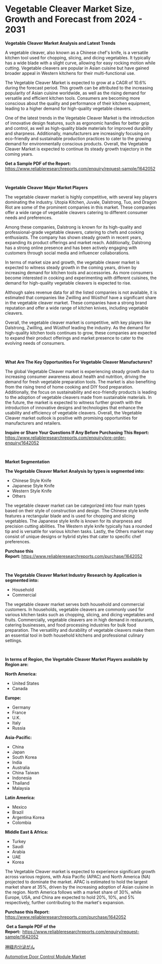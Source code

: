 <p><h1>Vegetable Cleaver Market Size, Growth and Forecast from 2024 - 2031</h1></p><p><strong>Vegetable Cleaver Market Analysis and Latest Trends</strong></p>
<p><p>A vegetable cleaver, also known as a Chinese chef's knife, is a versatile kitchen tool used for chopping, slicing, and dicing vegetables. It typically has a wide blade with a slight curve, allowing for easy rocking motion while cutting. Vegetable cleavers are popular in Asian cuisine but have gained broader appeal in Western kitchens for their multi-functional use.</p><p>The Vegetable Cleaver Market is expected to grow at a CAGR of 10.6% during the forecast period. This growth can be attributed to the increasing popularity of Asian cuisine worldwide, as well as the rising demand for versatile and efficient kitchen tools. Consumers are becoming more conscious about the quality and performance of their kitchen equipment, leading to a higher demand for high-quality vegetable cleavers.</p><p>One of the latest trends in the Vegetable Cleaver Market is the introduction of innovative design features, such as ergonomic handles for better grip and control, as well as high-quality blade materials for improved durability and sharpness. Additionally, manufacturers are increasingly focusing on eco-friendly and sustainable production practices to cater to the growing demand for environmentally conscious products. Overall, the Vegetable Cleaver Market is expected to continue its steady growth trajectory in the coming years.</p></p>
<p><strong>Get a Sample PDF of the Report:&nbsp;</strong> <a href="https://www.reliableresearchreports.com/enquiry/request-sample/1642052">https://www.reliableresearchreports.com/enquiry/request-sample/1642052</a></p>
<p>&nbsp;</p>
<p><strong>Vegetable Cleaver Major Market Players</strong></p>
<p><p>The vegetable cleaver market is highly competitive, with several key players dominating the industry. Utopia Kitchen, Juvale, Dalstrong, Tuo, and Dragon Riot are some of the prominent companies in this market. These companies offer a wide range of vegetable cleavers catering to different consumer needs and preferences.</p><p>Among these companies, Dalstrong is known for its high-quality and professional-grade vegetable cleavers, catering to chefs and cooking enthusiasts. The company has shown steady growth in recent years, expanding its product offerings and market reach. Additionally, Dalstrong has a strong online presence and has been actively engaging with customers through social media and influencer collaborations.</p><p>In terms of market size and growth, the vegetable cleaver market is expected to witness steady growth in the coming years, driven by increasing demand for kitchen tools and accessories. As more consumers become interested in cooking and experimenting with different cuisines, the demand for high-quality vegetable cleavers is expected to rise.</p><p>Although sales revenue data for all the listed companies is not available, it is estimated that companies like Zwilling and Wüsthof have a significant share in the vegetable cleaver market. These companies have a strong brand reputation and offer a wide range of kitchen knives, including vegetable cleavers.</p><p>Overall, the vegetable cleaver market is competitive, with key players like Dalstrong, Zwilling, and Wüsthof leading the industry. As the demand for high-quality kitchen tools continues to grow, these companies are expected to expand their product offerings and market presence to cater to the evolving needs of consumers.</p></p>
<p>&nbsp;</p>
<p><strong>What Are The Key Opportunities For Vegetable Cleaver Manufacturers?</strong></p>
<p><p>The global Vegetable Cleaver market is experiencing steady growth due to increasing consumer awareness about health and nutrition, driving the demand for fresh vegetable preparation tools. The market is also benefiting from the rising trend of home cooking and DIY food preparation. Additionally, the focus on sustainability and eco-friendly products is leading to the adoption of vegetable cleavers made from sustainable materials. In the future, the market is expected to witness further growth with the introduction of innovative designs and technologies that enhance the usability and efficiency of vegetable cleavers. Overall, the Vegetable Cleaver market outlook is positive with promising opportunities for manufacturers and retailers.</p></p>
<p><strong>Inquire or Share Your Questions If Any Before Purchasing This Report:</strong> <a href="https://www.reliableresearchreports.com/enquiry/pre-order-enquiry/1642052">https://www.reliableresearchreports.com/enquiry/pre-order-enquiry/1642052</a></p>
<p>&nbsp;</p>
<p><strong>Market Segmentation</strong></p>
<p><strong>The Vegetable Cleaver Market Analysis by types is segmented into:</strong></p>
<p><ul><li>Chinese Style Knife</li><li>Japanese Style Knife</li><li>Western Style Knife</li><li>Others</li></ul></p>
<p><p>The vegetable cleaver market can be categorized into four main types based on their style of construction and design. The Chinese style knife features a rectangular blade and is used for chopping and slicing vegetables. The Japanese style knife is known for its sharpness and precision cutting abilities. The Western style knife typically has a rounded tip and is versatile for various kitchen tasks. Lastly, the Others market may consist of unique designs or hybrid styles that cater to specific chef preferences.</p></p>
<p><strong>Purchase this Report:&nbsp;</strong><a href="https://www.reliableresearchreports.com/purchase/1642052">https://www.reliableresearchreports.com/purchase/1642052</a></p>
<p>&nbsp;</p>
<p><strong>The Vegetable Cleaver Market Industry Research by Application is segmented into:</strong></p>
<p><ul><li>Household</li><li>Commercial</li></ul></p>
<p><p>The vegetable cleaver market serves both household and commercial customers. In households, vegetable cleavers are commonly used for various kitchen tasks such as chopping, slicing, and dicing vegetables and fruits. Commercially, vegetable cleavers are in high demand in restaurants, catering businesses, and food processing industries for bulk food preparation. The versatility and durability of vegetable cleavers make them an essential tool in both household kitchens and professional culinary settings.</p></p>
<p>&nbsp;</p>
<p><strong>In terms of Region, the Vegetable Cleaver Market Players available by Region are:</strong></p>
<p>
    <p> <strong> North America: </strong>
        <ul>
            <li>United States</li>
            <li>Canada</li>
        </ul>
        </p> 
    <p> <strong> Europe: </strong>
        <ul>
            <li>Germany</li>
            <li>France</li>
            <li>U.K.</li>
            <li>Italy</li>
            <li>Russia</li>
        </ul>
        </p> 
    <p> <strong> Asia-Pacific: </strong>
        <ul>
            <li>China</li>
            <li>Japan</li>
            <li>South Korea</li>
            <li>India</li>
            <li>Australia</li>
            <li>China Taiwan</li>
            <li>Indonesia</li>
            <li>Thailand</li>
            <li>Malaysia</li>
        </ul>
        </p> 
    <p> <strong> Latin America: </strong>
        <ul>
            <li>Mexico</li>
            <li>Brazil</li>
            <li>Argentina Korea</li>
            <li>Colombia</li>
        </ul>
        </p> 
    <p> <strong> Middle East & Africa: </strong>
        <ul>
            <li>Turkey</li>
            <li>Saudi</li>
            <li>Arabia</li>
            <li>UAE</li>
            <li>Korea</li>
        </ul>
    </p>
    </p>
<p><p>The Vegetable Cleaver market is expected to experience significant growth across various regions, with Asia Pacific (APAC) and North America (NA) projected to dominate the market. APAC is estimated to hold the largest market share at 35%, driven by the increasing adoption of Asian cuisine in the region. North America follows with a market share of 30%, while Europe, USA, and China are expected to hold 20%, 10%, and 5% respectively, further contributing to the market's expansion.</p></p>
<p><strong>Purchase this Report: </strong><a href="https://www.reliableresearchreports.com/purchase/1642052">https://www.reliableresearchreports.com/purchase/1642052</a></p>
<p>&nbsp;<strong>Get a Sample PDF of the Report:&nbsp;&nbsp;</strong><a href="https://www.reliableresearchreports.com/enquiry/request-sample/1642052">https://www.reliableresearchreports.com/enquiry/request-sample/1642052</a></p>
<p><strong></strong></p>
<p><p><a href="https://github.com/SarahFahey88/Market-Research-Report-List-1/blob/main/39658636190.md">神経内分泌がん</a></p><p><a href="https://flame-sidecar-702.notion.site/Automotive-Door-Control-Module-Market-Size-and-Growth-Market-Segmentation-Regional-and-Country-Bre-5c576ca3a02e4f7fb22f26c8c2d401b7">Automotive Door Control Module Market</a></p></p>